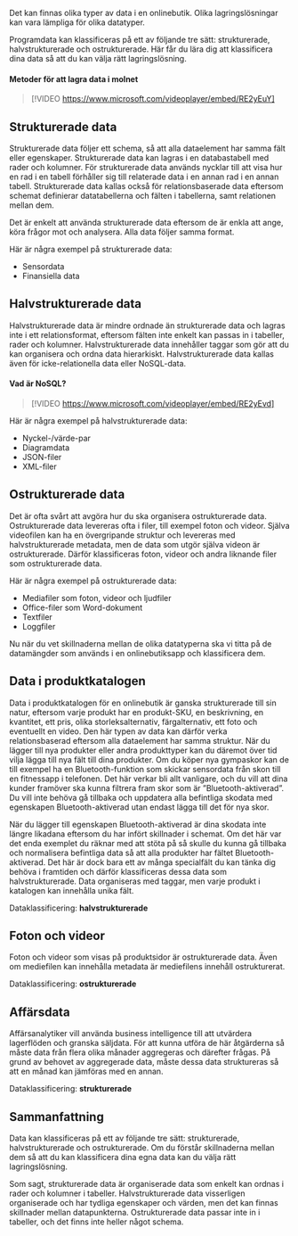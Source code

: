 Det kan finnas olika typer av data i en onlinebutik. Olika lagringslösningar kan vara lämpliga för olika datatyper. 

Programdata kan klassificeras på ett av följande tre sätt: strukturerade, halvstrukturerade och ostrukturerade. Här får du lära dig att klassificera dina data så att du kan välja rätt lagringslösning.

#### <a name="approaches-to-storing-data-in-the-cloud"></a>Metoder för att lagra data i molnet

> [!VIDEO https://www.microsoft.com/videoplayer/embed/RE2yEuY]

## <a name="structured-data"></a>Strukturerade data

Strukturerade data följer ett schema, så att alla dataelement har samma fält eller egenskaper. Strukturerade data kan lagras i en databastabell med rader och kolumner. För strukturerade data används nycklar till att visa hur en rad i en tabell förhåller sig till relaterade data i en annan rad i en annan tabell. Strukturerade data kallas också för relationsbaserade data eftersom schemat definierar datatabellerna och fälten i tabellerna, samt relationen mellan dem.

Det är enkelt att använda strukturerade data eftersom de är enkla att ange, köra frågor mot och analysera. Alla data följer samma format.

Här är några exempel på strukturerade data:

- Sensordata
- Finansiella data

## <a name="semi-structured-data"></a>Halvstrukturerade data

Halvstrukturerade data är mindre ordnade än strukturerade data och lagras inte i ett relationsformat, eftersom fälten inte enkelt kan passas in i tabeller, rader och kolumner. Halvstrukturerade data innehåller taggar som gör att du kan organisera och ordna data hierarkiskt. Halvstrukturerade data kallas även för icke-relationella data eller NoSQL-data.

#### <a name="what-is-nosql"></a>Vad är NoSQL?

> [!VIDEO https://www.microsoft.com/videoplayer/embed/RE2yEvd]

Här är några exempel på halvstrukturerade data:

- Nyckel-/värde-par
- Diagramdata
- JSON-filer
- XML-filer

## <a name="unstructured-data"></a>Ostrukturerade data

Det är ofta svårt att avgöra hur du ska organisera ostrukturerade data. Ostrukturerade data levereras ofta i filer, till exempel foton och videor. Själva videofilen kan ha en övergripande struktur och levereras med halvstrukturerade metadata, men de data som utgör själva videon är ostrukturerade. Därför klassificeras foton, videor och andra liknande filer som ostrukturerade data.

Här är några exempel på ostrukturerade data:

- Mediafiler som foton, videor och ljudfiler
- Office-filer som Word-dokument
- Textfiler
- Loggfiler

Nu när du vet skillnaderna mellan de olika datatyperna ska vi titta på de datamängder som används i en onlinebutiksapp och klassificera dem.

## <a name="product-catalog-data"></a>Data i produktkatalogen

Data i produktkatalogen för en onlinebutik är ganska strukturerade till sin natur, eftersom varje produkt har en produkt-SKU, en beskrivning, en kvantitet, ett pris, olika storleksalternativ, färgalternativ, ett foto och eventuellt en video. Den här typen av data kan därför verka relationsbaserad eftersom alla dataelement har samma struktur. När du lägger till nya produkter eller andra produkttyper kan du däremot över tid vilja lägga till nya fält till dina produkter. Om du köper nya gympaskor kan de till exempel ha en Bluetooth-funktion som skickar sensordata från skon till en fitnessapp i telefonen. Det här verkar bli allt vanligare, och du vill att dina kunder framöver ska kunna filtrera fram skor som är ”Bluetooth-aktiverad”. Du vill inte behöva gå tillbaka och uppdatera alla befintliga skodata med egenskapen Bluetooth-aktiverad utan endast lägga till det för nya skor.

När du lägger till egenskapen Bluetooth-aktiverad är dina skodata inte längre likadana eftersom du har infört skillnader i schemat. Om det här var det enda exemplet du räknar med att stöta på så skulle du kunna gå tillbaka och normalisera befintliga data så att alla produkter har fältet Bluetooth-aktiverad. Det här är dock bara ett av många specialfält du kan tänka dig behöva i framtiden och därför klassificeras dessa data som halvstrukturerade. Data organiseras med taggar, men varje produkt i katalogen kan innehålla unika fält.

Dataklassificering: **halvstrukturerade**

## <a name="photos-and-videos"></a>Foton och videor

Foton och videor som visas på produktsidor är ostrukturerade data. Även om mediefilen kan innehålla metadata är mediefilens innehåll ostrukturerat.

Dataklassificering: **ostrukturerade**

## <a name="business-data"></a>Affärsdata

Affärsanalytiker vill använda business intelligence till att utvärdera lagerflöden och granska säljdata. För att kunna utföra de här åtgärderna så måste data från flera olika månader aggregeras och därefter frågas. På grund av behovet av aggregerade data, måste dessa data struktureras så att en månad kan jämföras med en annan.

Dataklassificering: **strukturerade**

## <a name="summary"></a>Sammanfattning

Data kan klassificeras på ett av följande tre sätt: strukturerade, halvstrukturerade och ostrukturerade. Om du förstår skillnaderna mellan dem så att du kan klassificera dina egna data kan du välja rätt lagringslösning. 

Som sagt, strukturerade data är organiserade data som enkelt kan ordnas i rader och kolumner i tabeller. Halvstrukturerade data visserligen organiserade och har tydliga egenskaper och värden, men det kan finnas skillnader mellan datapunkterna. Ostrukturerade data passar inte in i tabeller, och det finns inte heller något schema.